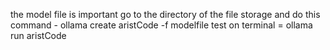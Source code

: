 the model file is important 
go to the directory of the file storage and do this command -  ollama create aristCode -f modelfile
test on terminal =  ollama run aristCode
